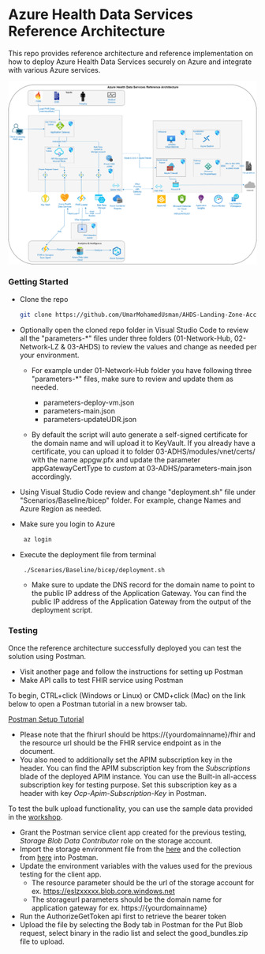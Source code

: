 # Azure Health Data Services Reference Architecture

This repo provides reference architecture and reference implementation on how to deploy Azure Health Data Services securely on Azure and integrate with various Azure services.

![ahds reference architecture](./docs/media/ahds-reference-architecture.png)

### Getting Started

- Clone the repo

  ```sh
  git clone https://github.com/UmarMohamedUsman/AHDS-Landing-Zone-Accelerator
  ```

- Optionally open the cloned repo folder in Visual Studio Code to review all the "parameters-\*" files under three folders (01-Network-Hub, 02-Network-LZ & 03-AHDS) to review the values and change as needed per your environment.

  - For example under 01-Network-Hub folder you have following three "parameters-\*" files, make sure to review and update them as needed.
    - parameters-deploy-vm.json
    - parameters-main.json
    - parameters-updateUDR.json

  - By default the script will auto generate a self-signed certificate for the domain name and will upload it to KeyVault. If you already have a certificate, you can upload it to folder 03-ADHS/modules/vnet/certs/ with the name appgw.pfx and update the parameter appGatewayCertType to *custom* at 03-ADHS/parameters-main.json accordingly. 
- Using Visual Studio Code review and change "deployment.sh" file under "Scenarios/Baseline/bicep" folder. For example, change Names and Azure Region as needed.
  <br/>

- Make sure you login to Azure

  ```sh
   az login
  ```

- Execute the deployment file from terminal
  ```sh
   ./Scenarios/Baseline/bicep/deployment.sh
  ```
    - Make sure to update the DNS record for the domain name to point to the public IP address of the Application Gateway. You can find the public IP address of the Application Gateway from the output of the deployment script.  

### Testing

Once the reference architecture successfully deployed you can test the solution using Postman.

- Visit another page and follow the instructions for setting up Postman
- Make API calls to test FHIR service using Postman

To begin, CTRL+click (Windows or Linux) or CMD+click (Mac) on the link below to open a Postman tutorial in a new browser tab.

[Postman Setup Tutorial](https://github.com/microsoft/azure-health-data-services-workshop/blob/main/resources/docs/Postman_FHIR_service_README.md)

- Please note that the fhirurl should be https://{yourdomainname}/fhir and the resource url should be the FHIR service endpoint as in the document.
- You also need to additionally set the APIM subscription key in the header. You can find the APIM subscription key from the *Subscriptions* blade of the deployed APIM instance. You can use the Built-in all-access subscription key for testing purpose. Set this subscription key as a header with key *Ocp-Apim-Subscription-Key* in Postman.

To test the bulk upload functionality, you can use the sample data provided in the [workshop](https://github.com/microsoft/azure-health-data-services-workshop/tree/main/Challenge-03%20-%20Ingest%20to%20FHIR/samples).

- Grant the Postman service client app created for the previous testing, *Storage Blob Data Contributor* role on the storage account.
- Import the storage environment file from the [here](/Testing/fhir-storage.postman_environment.json) and the collection from [here](/Testing/fhir-storage.postman_collection.json) into Postman.
- Update the environment variables with the values used for the previous testing for the client app.
    - The resource parameter should be the url of the storage account for ex. https://eslzxxxxx.blob.core.windows.net
    - The storageurl parameters should be the domain name for application gateway for ex. https://{yourdomainname}
- Run the AuthorizeGetToken api first to retrieve the bearer token
- Upload the file by selecting the Body tab in Postman for the Put Blob request, select binary in the radio list and select the good_bundles.zip file to upload.
